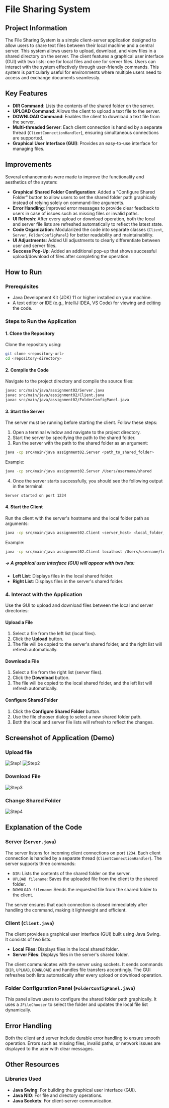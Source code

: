 # File Sharing System

## Project Information
The File Sharing System is a simple client-server application designed to allow users to share text files between their local machine and a central server. This system allows users to upload, download, and view files in a shared directory on the server. The client features a graphical user interface (GUI) with two lists: one for local files and one for server files. Users can interact with the system effectively through user-friendly commands. This system is particularly useful for environments where multiple users need to access and exchange documents seamlessly.

## Key Features
- **DIR Command**: Lists the contents of the shared folder on the server.
- **UPLOAD Command**: Allows the client to upload a text file to the server.
- **DOWNLOAD Command**: Enables the client to download a text file from the server.
- **Multi-threaded Server**: Each client connection is handled by a separate thread (`ClientConnectionHandler`), ensuring simultaneous connections are supported.
- **Graphical User Interface (GUI)**: Provides an easy-to-use interface for managing files.

## Improvements  
Several enhancements were made to improve the functionality and aesthetics of the system:

- **Graphical Shared Folder Configuration**: Added a "Configure Shared Folder" button to allow users to set the shared folder path graphically instead of relying solely on command-line arguments.  
- **Error Handling**: Improved error messages to provide clear feedback to users in case of issues such as missing files or invalid paths.  
- **UI Refresh**: After every upload or download operation, both the local and server file lists are refreshed automatically to reflect the latest state.  
- **Code Organization**: Modularized the code into separate classes (`Client`, `Server`, `FolderConfigPanel`) for better readability and maintainability.  
- **UI Adjustments**: Added UI adjustments to clearly differentiate between user and server files. 
- **Success Pop-Up**: Added an additional pop-up that shows successful upload/download of files after completing the operation.  


## How to Run
### Prerequisites
- Java Development Kit (JDK) 11 or higher installed on your machine.
- A text editor or IDE (e.g., IntelliJ IDEA, VS Code) for viewing and editing the code.

### Steps to Run the Application
#### 1. Clone the Repository
Clone the repository using:

```bash
git clone <repository-url>
cd <repository-directory>
```

#### 2. Compile the Code
Navigate to the project directory and compile the source files:

```bash
javac src/main/java/assignment02/Server.java
javac src/main/java/assignment02/Client.java
javac src/main/java/assignment02/FolderConfigPanel.java
```

#### 3. Start the Server
The server must be running before starting the client. Follow these steps:
1. Open a terminal window and navigate to the project directory.
2. Start the server by specifying the path to the shared folder.
3. Run the server with the path to the shared folder as an argument:

```bash
java -cp src/main/java assignment02.Server <path_to_shared_folder>
```

Example:

```bash
java -cp src/main/java assignment02.Server /Users/username/shared
```
4. Once the server starts successfully, you should see the following output in the terminal:
```bash
Server started on port 1234
```

#### 4. Start the Client
Run the client with the server's hostname and the local folder path as arguments:

```bash
java -cp src/main/java assignment02.Client <server_host> <local_folder_path>
```

Example:

```bash
java -cp src/main/java assignment02.Client localhost /Users/username/local
```
##### -> A graphical user interface (GUI) will appear with two lists:
- **Left List**: Displays files in the local shared folder.
- **Right List**: Displays files in the server's shared folder.

### 4. Interact with the Application
Use the GUI to upload and download files between the local and server directories:

#### **Upload a File**
1. Select a file from the left list (local files).
2. Click the **Upload** button.
3. The file will be copied to the server's shared folder, and the right list will refresh automatically.

#### **Download a File**
1. Select a file from the right list (server files).
2. Click the **Download** button.
3. The file will be copied to the local shared folder, and the left list will refresh automatically.

#### **Configure Shared Folder**
1. Click the **Configure Shared Folder** button.
2. Use the file chooser dialog to select a new shared folder path.
3. Both the local and server file lists will refresh to reflect the changes.

## Screenshot of Application (Demo)
### Upload file
![Step1](images/pic1.png)
![Step2](images/pic2.png)
### Download File
![Step3](images/pic3.png)
### Change Shared Folder
![Step4](images/pic4.png)

## Explanation of the Code
### Server (`Server.java`)
The server listens for incoming client connections on port `1234`. Each client connection is handled by a separate thread (`ClientConnectionHandler`). The server supports three commands:

- `DIR`: Lists the contents of the shared folder on the server.
- `UPLOAD filename`: Saves the uploaded file from the client to the shared folder.
- `DOWNLOAD filename`: Sends the requested file from the shared folder to the client.

The server ensures that each connection is closed immediately after handling the command, making it lightweight and efficient.

### Client (`Client.java`)
The client provides a graphical user interface (GUI) built using Java Swing. It consists of two lists:

- **Local Files**: Displays files in the local shared folder.
- **Server Files**: Displays files in the server's shared folder.

The client communicates with the server using sockets. It sends commands (`DIR`, `UPLOAD`, `DOWNLOAD`) and handles file transfers accordingly. The GUI refreshes both lists automatically after every upload or download operation.

### Folder Configuration Panel (`FolderConfigPanel.java`)
This panel allows users to configure the shared folder path graphically. It uses a `JFileChooser` to select the folder and updates the local file list dynamically.

## Error Handling
Both the client and server include durable error handling to ensure smooth operation. Errors such as missing files, invalid paths, or network issues are displayed to the user with clear messages.

## Other Resources
### Libraries Used
- **Java Swing**: For building the graphical user interface (GUI).
- **Java NIO**: For file and directory operations.
- **Java Sockets**: For client-server communication.

